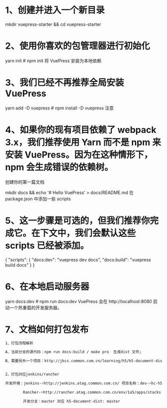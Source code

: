 # 1、创建并进入一个新目录

mkdir vuepress-starter && cd vuepress-starter

# 2、使用你喜欢的包管理器进行初始化

yarn init # npm init
将 VuePress 安装为本地依赖

# 3、我们已经不再推荐全局安装 VuePress

yarn add -D vuepress # npm install -D vuepress
注意

# 4、如果你的现有项目依赖了 webpack 3.x，我们推荐使用 Yarn 而不是 npm 来安装 VuePress。因为在这种情形下，npm 会生成错误的依赖树。

创建你的第一篇文档

mkdir docs && echo '# Hello VuePress' > docs/README.md
在 package.json 中添加一些 scripts

# 5、这一步骤是可选的，但我们推荐你完成它。在下文中，我们会默认这些 scripts 已经被添加。

{
  "scripts": {
    "docs:dev": "vuepress dev docs",
    "docs:build": "vuepress build docs"
  }
}
# 6、在本地启动服务器

yarn docs:dev # npm run docs:dev
VuePress 会在 http://localhost:8080 启动一个热重载的开发服务器。

# 7、文档如何打包发布
``` bash
1、打包流程解析

A、当前分支的源代码：npm run docs:build / make pro  生成dist 文件;

B、需要另外一个项目：http://jkcs.common.com.cn/learning/h5/h5-document-dist.git ;


2、打包对应jenkins/rancher

开发环境：jenkins->http://jenkins.atag.common.com.cn/ 项目名称：dev->hc-h5-document-dist

        Rancher->http://rancher.atag.common.com.cn/env/1a5/apps/stacks 项目名称：dev->h5-document->hc-h5-document-dist

        开发分支：master 对应 h5-document-dist: master
```
